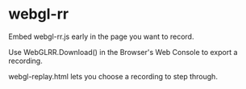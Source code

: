 webgl-rr
========

Embed webgl-rr.js early in the page you want to record.

Use WebGLRR.Download() in the Browser's Web Console to export a recording.

webgl-replay.html lets you choose a recording to step through.
